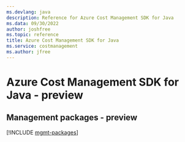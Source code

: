 ```yaml
---
ms.devlang: java
description: Reference for Azure Cost Management SDK for Java
ms.data: 09/30/2022
author: joshfree
ms.topic: reference
title: Azure Cost Management SDK for Java
ms.service: costmanagement
ms.author: jfree
---
```

# Azure Cost Management SDK for Java - preview

## Management packages - preview
[!INCLUDE [mgmt-packages](cost-management-mgmt-index.md)]